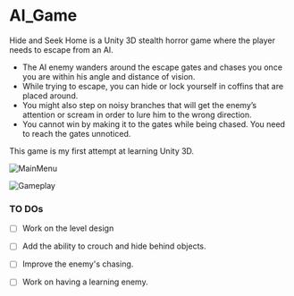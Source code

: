 # AI_Game
 
Hide and Seek Home is a Unity 3D stealth horror game where the player needs to escape from an AI. 
- The AI enemy wanders around the escape gates and chases you once you are within his angle and distance of vision. 
- While trying to escape, you can hide or lock yourself in coffins that are placed around. 
- You might also step on noisy branches that will get the enemy’s attention or scream in order to lure him to the wrong direction. 
- You cannot win by making it to the gates while being chased. You need to reach the gates unnoticed.

This game is my first attempt at learning Unity 3D. 

![MainMenu](https://user-images.githubusercontent.com/55946014/147847042-8e31d162-1ceb-4be4-b369-486cea61fc81.jpg)

![Gameplay](https://user-images.githubusercontent.com/55946014/147847074-99af3ae7-66c8-4793-8d5c-9f99fc961d5f.jpg)

### TO DOs

- [ ] Work on the level design
- [ ] Add the ability to crouch and hide behind objects.
- [ ] Improve the enemy's chasing.
- [ ] Work on having a learning enemy.




